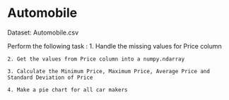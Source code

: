# Automobile
Dataset: Automobile.csv

Perform the following task :
    1. Handle the missing values for Price column
    
    2. Get the values from Price column into a numpy.ndarray
    
    3. Calculate the Minimum Price, Maximum Price, Average Price and Standard Deviation of Price
    
    4. Make a pie chart for all car makers
    
